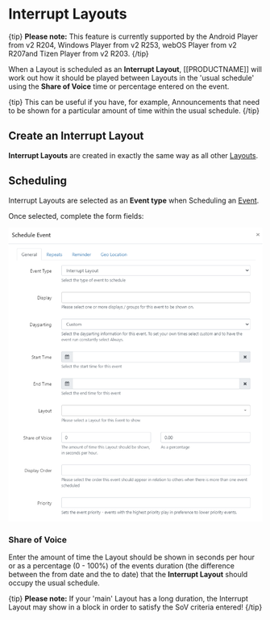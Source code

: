 <!--toc=layouts-->

# Interrupt Layouts

{tip}
**Please note:** This feature is currently supported by the Android Player from v2 R204, Windows Player from v2 R253, webOS Player from v2 R207and Tizen Player from v2 R203.
{/tip}

When a Layout is scheduled as an **Interrupt Layout**, [[PRODUCTNAME]] will work out how it should be played between Layouts in the 'usual schedule' using the **Share of Voice** time or percentage entered on the event.

{tip}
This can be useful if you have, for example, Announcements that need to be shown for a particular amount of time within the usual schedule.
{/tip}

## Create an Interrupt Layout

**Interrupt Layouts** are created in exactly the same way as all other [Layouts](layouts.html). 

## Scheduling

Interrupt Layouts are selected as an **Event type** when Scheduling an [Event](scheduling_events.html).

Once selected, complete the form fields:

![Interrupt Layout](img/v3_layouts_schedule_interrupt.png)



### Share of Voice

Enter the amount of time the Layout should be shown in seconds per hour or as a percentage (0 - 100%) of the events duration (the difference between the from date and the to date) that the **Interrupt Layout** should occupy the usual schedule.

{tip}
**Please note:** If your 'main' Layout has a long duration, the Interrupt Layout may show in a block in order to satisfy the SoV criteria entered!
{/tip}

